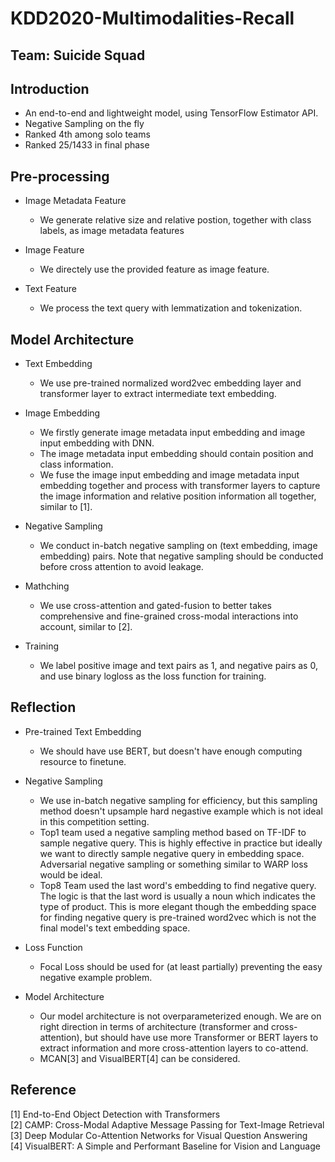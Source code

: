 # KDD2020-Multimodalities-Recall

## Team: Suicide Squad

## Introduction
- An end-to-end and lightweight model, using TensorFlow Estimator API.
- Negative Sampling on the fly
- Ranked 4th among solo teams
- Ranked 25/1433 in final phase

## Pre-processing
- Image Metadata Feature  
  - We generate relative size and relative postion, together with class labels, as image metadata features

- Image Feature
  - We directely use the provided feature as image feature.

- Text Feature
  - We process the text query with lemmatization and tokenization.

## Model Architecture
- Text Embedding
  - We use pre-trained normalized word2vec embedding layer and transformer layer to extract intermediate text embedding.

- Image Embedding
  - We firstly generate image metadata input embedding and image input embedding with DNN.
  - The image metadata input embedding should contain position and class information.
  - We fuse the image input embedding and image metadata input embedding together and process with transformer layers to capture the image information and relative position information all together, similar to [1].

- Negative Sampling
  - We conduct in-batch negative sampling on (text embedding, image embedding) pairs. Note that negative sampling should be conducted before cross attention to avoid leakage.

- Mathching
  - We use cross-attention and gated-fusion to better takes comprehensive and fine-grained cross-modal interactions into account, similar to [2].

- Training
  - We label positive image and text pairs as 1, and negative pairs as 0, and use binary logloss as the loss function for training.

## Reflection
- Pre-trained Text Embedding
  - We should have use BERT, but doesn't have enough computing resource to finetune.

- Negative Sampling
  - We use in-batch negative sampling for efficiency, but this sampling method doesn't upsample hard negastive example which is not ideal in this competition setting.
  - Top1 team used a negative sampling method based on TF-IDF to sample negative query. This is highly effective in practice but ideally we want to directly sample negative query in embedding space. Adversarial negative sampling or something similar to WARP loss would be ideal.
  - Top8 Team used the last word's embedding to find negative query. The logic is that the last word is usually a noun which indicates the type of product. This is more elegant though the embedding space for finding negative query is pre-trained word2vec which is not the final model's text embedding space.

- Loss Function
  - Focal Loss should be used for (at least partially) preventing the easy negative example problem.

- Model Architecture
  - Our model architecture is not overparameterized enough. We are on right direction in terms of architecture (transformer and cross-attention), but should have use more Transformer or BERT layers to extract information and more cross-attention layers to co-attend.
  - MCAN[3] and VisualBERT[4] can be considered.



## Reference
[1] End-to-End Object Detection with Transformers  
[2] CAMP: Cross-Modal Adaptive Message Passing for Text-Image Retrieval  
[3] Deep Modular Co-Attention Networks for Visual Question Answering  
[4] VisualBERT: A Simple and Performant Baseline for Vision and Language  
